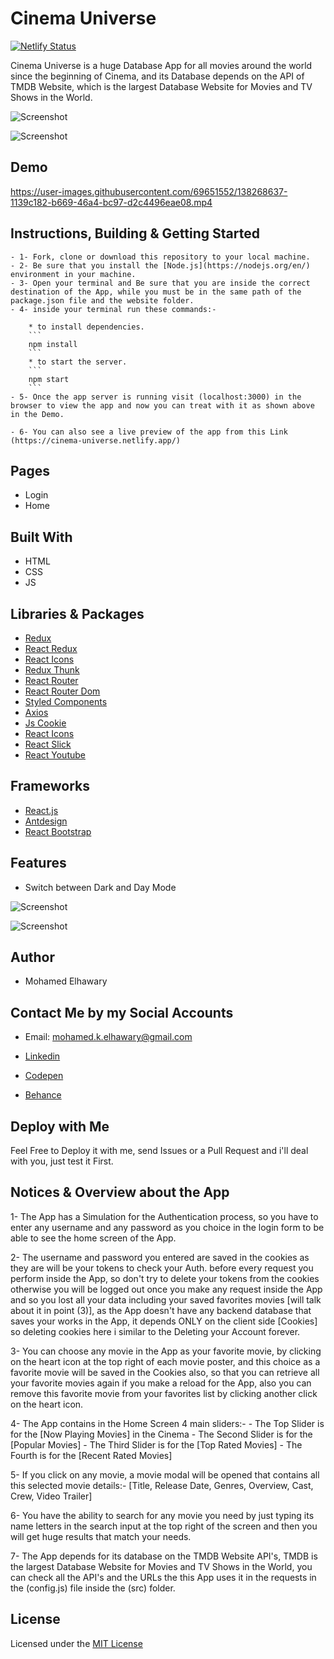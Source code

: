 # Cinema Universe

[![Netlify Status](https://api.netlify.com/api/v1/badges/78a3cf4b-6b1d-44d7-a54a-7a52b9ee1cbb/deploy-status)](https://app.netlify.com/sites/cinema-universe/deploys)

Cinema Universe is a huge Database App for all movies around the world since the beginning of Cinema, and its Database depends on the API of TMDB Website, which is the largest Database Website for Movies and TV Shows in the World.


![Screenshot](preview_1.png) 

![Screenshot](preview_3.png) 
## Demo

https://user-images.githubusercontent.com/69651552/138268637-1139c182-b669-46a4-bc97-d2c4496eae08.mp4

## Instructions, Building & Getting Started  
    - 1- Fork, clone or download this repository to your local machine.
    - 2- Be sure that you install the [Node.js](https://nodejs.org/en/) environment in your machine.
    - 3- Open your terminal and Be sure that you are inside the correct destination of the App, while you must be in the same path of the package.json file and the website folder.
    - 4- inside your terminal run these commands:-
    
        * to install dependencies.
        ```
        npm install
        ```
        * to start the server.
        ```
        npm start
        ```
    - 5- Once the app server is running visit (localhost:3000) in the browser to view the app and now you can treat with it as shown above in the Demo.

    - 6- You can also see a live preview of the app from this Link (https://cinema-universe.netlify.app/)

## Pages

* Login
* Home
## Built With

* HTML
* CSS
* JS

## Libraries & Packages

* [Redux](https://redux.js.org/)
* [React Redux](https://react-redux.js.org/)
* [React Icons](https://react-icons.github.io/react-icons/)
* [Redux Thunk](https://www.npmjs.com/package/redux-thunk)
* [React Router](https://www.npmjs.com/package/react-router)
* [React Router Dom](https://www.npmjs.com/package/react-router-dom)
* [Styled Components](https://styled-components.com/)
* [Axios](https://www.npmjs.com/package/axios)
* [Js Cookie](https://www.npmjs.com/package/js-cookie)
* [React Icons](https://react-icons.github.io/react-icons/)
* [React Slick](https://www.npmjs.com/package/react-slick)
* [React Youtube](https://www.npmjs.com/package/react-youtube)

## Frameworks 

* [React.js](https://reactjs.org/)  
* [Antdesign](https://ant.design/)
* [React Bootstrap](https://react-bootstrap.github.io/)

## Features 

* Switch between Dark and Day Mode

![Screenshot](preview_1.png) 

![Screenshot](preview_2.png) 
## Author

* Mohamed Elhawary  

## Contact Me by my Social Accounts

* Email: mohamed.k.elhawary@gmail.com  

* [Linkedin](https://www.linkedin.com/in/mohamed-elhawary14/)

* [Codepen](https://codepen.io/Mohamed-ElHawary)

* [Behance](https://www.behance.net/mohamed-elhawary14)

## Deploy with Me

Feel Free to Deploy it with me, send Issues or a Pull Request and i'll deal with you, just test it First.

## Notices & Overview about the App

1- The App has a Simulation for the Authentication process, so you have to enter any username and any password as you choice in the login form to be able to see the home screen of the App.

2- The username and password you entered are saved in the cookies as they are will be your tokens to check your Auth. before every request you perform inside the App, so don't try to delete your tokens from the cookies otherwise you will be logged out once you make any request inside the App and so you lost all your data including your saved favorites movies [will talk about it in point (3)], as the App doesn't have any backend database that saves your works in the App, it depends ONLY on the client side [Cookies] so deleting cookies here i similar to the Deleting your Account forever.

3- You can choose any movie in the App as your favorite movie, by clicking on the heart icon at the top right of each movie poster, and this choice as a favorite movie will be saved in the Cookies also, so that you can retrieve all your favorite movies again if you make a reload for the App, also you can remove this favorite movie from your favorites list by clicking another click on the heart icon.

4- The App contains in the Home Screen 4 main sliders:-
    - The Top Slider is for the [Now Playing Movies] in the Cinema
    - The Second Slider is for the [Popular Movies]
    - The Third Slider is for the [Top Rated Movies]
    - The Fourth is for the [Recent Rated Movies]

5- If you click on any movie, a movie modal will be opened that contains all this selected movie details:- [Title, Release Date, Genres, Overview, Cast, Crew, Video Trailer]

6- You have the ability to search for any movie you need by just typing its name letters in the search input at the top right of the screen and then you will get huge results that match your needs.

7- The App depends for its database on the TMDB Website API's, TMDB is the largest Database Website for Movies and TV Shows in the World, you can check all the API's and the URLs the this App uses it in the requests in the (config.js) file inside the (src) folder.
## License

Licensed under the [MIT License](LICENSE)